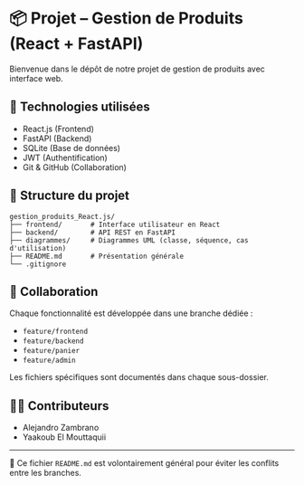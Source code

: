
# 📦 Projet – Gestion de Produits (React + FastAPI)

Bienvenue dans le dépôt de notre projet de gestion de produits avec interface web.

## 🧩 Technologies utilisées

- React.js (Frontend)
- FastAPI (Backend)
- SQLite (Base de données)
- JWT (Authentification)
- Git & GitHub (Collaboration)

## 📁 Structure du projet

```
gestion_produits_React.js/
├── frontend/       # Interface utilisateur en React
├── backend/        # API REST en FastAPI
├── diagrammes/     # Diagrammes UML (classe, séquence, cas d'utilisation)
├── README.md       # Présentation générale
└── .gitignore
```

## 🚧 Collaboration

Chaque fonctionnalité est développée dans une branche dédiée :
- `feature/frontend`
- `feature/backend`
- `feature/panier`
- `feature/admin`

Les fichiers spécifiques sont documentés dans chaque sous-dossier.

## 🧑‍💻 Contributeurs

- Alejandro Zambrano
- Yaakoub El Mouttaquii

---

📌 Ce fichier `README.md` est volontairement général pour éviter les conflits entre les branches.
